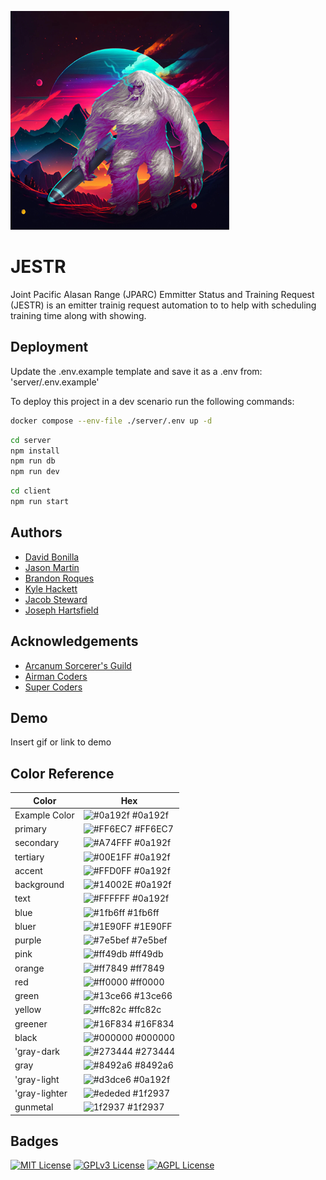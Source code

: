 
![Logo](https://github.com/Arcanum-Sorcerer-s-Guild/JESTR/blob/master/client/src/Login/yeti2.png?raw=true)


# JESTR

Joint Pacific Alasan Range (JPARC) Emmitter Status and Training Request (JESTR) is an emitter trainig request automation to to help with scheduling training time along with showing.



## Deployment

Update the .env.example template and save it as a .env from: 'server/.env.example'

To deploy this project in a dev scenario run the following commands:

```bash
docker compose --env-file ./server/.env up -d
```

```bash
cd server
npm install
npm run db
npm run dev
```

```bash
cd client
npm run start
```





## Authors

 - [David Bonilla](https://github.com/ddbonill)
 - [Jason Martin](https://github.com/matiassingers/awesome-readme)
 - [Brandon Roques](https://github.com/Brandon-Roques)
 - [Kyle Hackett]('https://github.com/hackek)
  - [Jacob Steward]('https://github.com/JacobTheEldest)
   - [Joseph Hartsfield]('https://github.com/Harkerfield)


## Acknowledgements

 - [Arcanum Sorcerer's Guild](https://github.com/orgs/Arcanum-Sorcerer-s-Guild/)
 - [Airman Coders](https://airmencoders.us/)
 - [Super Coders](https://supracoders.us/)
   

## Demo

Insert gif or link to demo

## Color Reference

| Color             | Hex                                                                |
| ----------------- | ------------------------------------------------------------------ |
| Example Color | ![#0a192f](https://via.placeholder.com/10/0a192f?text=+) #0a192f |
| primary | ![#FF6EC7](https://via.placeholder.com/10/FF6EC7?text=+) #FF6EC7 |
  | secondary | ![#A74FFF](https://via.placeholder.com/10/0a192f?text=+) #0a192f |
  | tertiary | ![#00E1FF](https://via.placeholder.com/10/0a192f?text=+) #0a192f |
  | accent | ![#FFD0FF](https://via.placeholder.com/10/0a192f?text=+) #0a192f |
  | background | ![#14002E](https://via.placeholder.com/10/0a192f?text=+) #0a192f |
  | text | ![#FFFFFF](https://via.placeholder.com/10/0a192f?text=+) #0a192f |
  | blue | ![#1fb6ff](https://via.placeholder.com/10/1fb6ff?text=+) #1fb6ff |
  | bluer | ![#1E90FF](https://via.placeholder.com/10/1E90FF?text=+) #1E90FF |
  | purple | ![#7e5bef](https://via.placeholder.com/10/7e5bef?text=+) #7e5bef |
  | pink | ![#ff49db](https://via.placeholder.com/10/ff49db?text=+) #ff49db |
  | orange | ![#ff7849](https://via.placeholder.com/10/ff7849?text=+) #ff7849 |
  | red | ![#ff0000](https://via.placeholder.com/10/ff0000?text=+) #ff0000 |
  | green | ![#13ce66](https://via.placeholder.com/10/13ce66?text=+) #13ce66 |
  | yellow | ![#ffc82c](https://via.placeholder.com/10/ffc82c?text=+) #ffc82c |
  | greener | ![#16F834](https://via.placeholder.com/10/16F834?text=+) #16F834 |
  | black | ![#000000](https://via.placeholder.com/10/000000?text=+) #000000 |
  | 'gray-dark | ![#273444](https://via.placeholder.com/10/273444?text=+) #273444 |
  | gray | ![#8492a6](https://via.placeholder.com/10/8492a6?text=+) #8492a6 |
  | 'gray-light | ![#d3dce6](https://via.placeholder.com/10/0a192f?text=+) #0a192f |
  | 'gray-lighter | ![#ededed](https://via.placeholder.com/10/1f2937?text=+) #1f2937 |
  | gunmetal | ![1f2937](https://via.placeholder.com/10/1f2937?text=+) #1f2937 |
  
## Badges

[![MIT License](https://img.shields.io/badge/License-MIT-green.svg)](https://choosealicense.com/licenses/mit/)
[![GPLv3 License](https://img.shields.io/badge/License-GPL%20v3-yellow.svg)](https://opensource.org/licenses/)
[![AGPL License](https://img.shields.io/badge/license-AGPL-blue.svg)](http://www.gnu.org/licenses/agpl-3.0)

